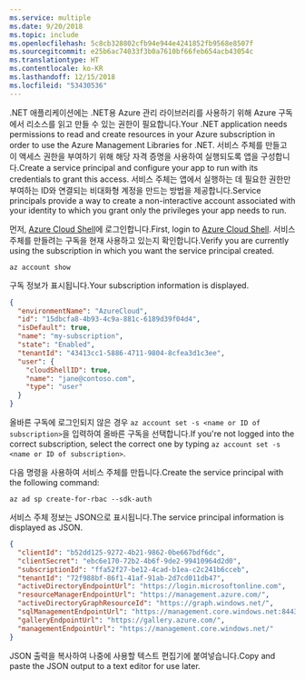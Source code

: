 ```yaml
---
ms.service: multiple
ms.date: 9/20/2018
ms.topic: include
ms.openlocfilehash: 5c8cb328802cfb94e944e4241852fb9568e8507f
ms.sourcegitcommit: e25b6ac74033f3b0a7610bf66feb654acb43054c
ms.translationtype: HT
ms.contentlocale: ko-KR
ms.lasthandoff: 12/15/2018
ms.locfileid: "53430536"
---
```

<span data-ttu-id="f5d2b-101">.NET 애플리케이션에는 .NET용 Azure 관리 라이브러리를 사용하기 위해 Azure 구독에서 리소스를 읽고 만들 수 있는 권한이 필요합니다.</span><span class="sxs-lookup"><span data-stu-id="f5d2b-101">Your .NET application needs permissions to read and create resources in your Azure subscription in order to use the Azure Management Libraries for .NET.</span></span> <span data-ttu-id="f5d2b-102">서비스 주체를 만들고 이 액세스 권한을 부여하기 위해 해당 자격 증명을 사용하여 실행되도록 앱을 구성합니다.</span><span class="sxs-lookup"><span data-stu-id="f5d2b-102">Create a service principal and configure your app to run with its credentials to grant this access.</span></span> <span data-ttu-id="f5d2b-103">서비스 주체는 앱에서 실행하는 데 필요한 권한만 부여하는 ID와 연결되는 비대화형 계정을 만드는 방법을 제공합니다.</span><span class="sxs-lookup"><span data-stu-id="f5d2b-103">Service principals provide a way to create a non-interactive account associated with your identity to which you grant only the privileges your app needs to run.</span></span>

<span data-ttu-id="f5d2b-104">먼저, [Azure Cloud Shell](https://shell.azure.com/bash)에 로그인합니다.</span><span class="sxs-lookup"><span data-stu-id="f5d2b-104">First, login to [Azure Cloud Shell](https://shell.azure.com/bash).</span></span> <span data-ttu-id="f5d2b-105">서비스 주체를 만들려는 구독을 현재 사용하고 있는지 확인합니다.</span><span class="sxs-lookup"><span data-stu-id="f5d2b-105">Verify you are currently using the subscription in which you want the service principal created.</span></span> 

```azurecli-interactive
az account show
```

<span data-ttu-id="f5d2b-106">구독 정보가 표시됩니다.</span><span class="sxs-lookup"><span data-stu-id="f5d2b-106">Your subscription information is displayed.</span></span>

```json
{
  "environmentName": "AzureCloud",
  "id": "15dbcfa8-4b93-4c9a-881c-6189d39f04d4",
  "isDefault": true,
  "name": "my-subscription",
  "state": "Enabled",
  "tenantId": "43413cc1-5886-4711-9804-8cfea3d1c3ee",
  "user": {
    "cloudShellID": true,
    "name": "jane@contoso.com",
    "type": "user"
  }
}
```

<span data-ttu-id="f5d2b-107">올바른 구독에 로그인되지 않은 경우 `az account set -s <name or ID of subscription>`을 입력하여 올바른 구독을 선택합니다.</span><span class="sxs-lookup"><span data-stu-id="f5d2b-107">If you're not logged into the correct subscription, select the correct one by typing `az account set -s <name or ID of subscription>`.</span></span>

<span data-ttu-id="f5d2b-108">다음 명령을 사용하여 서비스 주체를 만듭니다.</span><span class="sxs-lookup"><span data-stu-id="f5d2b-108">Create the service principal with the following command:</span></span>

```azurecli-interactive
az ad sp create-for-rbac --sdk-auth
```

<span data-ttu-id="f5d2b-109">서비스 주체 정보는 JSON으로 표시됩니다.</span><span class="sxs-lookup"><span data-stu-id="f5d2b-109">The service principal information is displayed as JSON.</span></span>

```json
{
  "clientId": "b52dd125-9272-4b21-9862-0be667bdf6dc",
  "clientSecret": "ebc6e170-72b2-4b6f-9de2-99410964d2d0",
  "subscriptionId": "ffa52f27-be12-4cad-b1ea-c2c241b6cceb",
  "tenantId": "72f988bf-86f1-41af-91ab-2d7cd011db47",
  "activeDirectoryEndpointUrl": "https://login.microsoftonline.com",
  "resourceManagerEndpointUrl": "https://management.azure.com/",
  "activeDirectoryGraphResourceId": "https://graph.windows.net/",
  "sqlManagementEndpointUrl": "https://management.core.windows.net:8443/",
  "galleryEndpointUrl": "https://gallery.azure.com/",
  "managementEndpointUrl": "https://management.core.windows.net/"
}
```

<span data-ttu-id="f5d2b-110">JSON 출력을 복사하여 나중에 사용할 텍스트 편집기에 붙여넣습니다.</span><span class="sxs-lookup"><span data-stu-id="f5d2b-110">Copy and paste the JSON output to a text editor for use later.</span></span>
